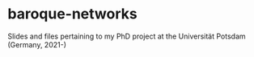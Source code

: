 # baroque-networks
Slides and files pertaining to my PhD project at the Universität Potsdam (Germany, 2021-)
